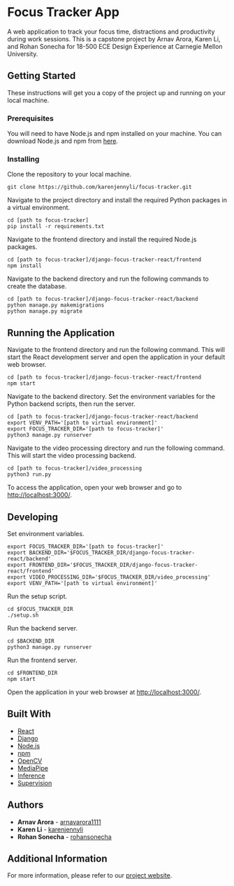 # Focus Tracker App

A web application to track your focus time, distractions and productivity during work sessions. This is a capstone project by Arnav Arora, Karen Li, and Rohan Sonecha for 18-500 ECE Design Experience at Carnegie Mellon University.

## Getting Started

These instructions will get you a copy of the project up and running on your local machine.

### Prerequisites

You will need to have Node.js and npm installed on your machine. You can download Node.js and npm from [here](https://nodejs.org/en/download/).

### Installing

Clone the repository to your local machine.

```
git clone https://github.com/karenjennyli/focus-tracker.git
```

Navigate to the project directory and install the required Python packages in a virtual environment.

```
cd [path to focus-tracker]
pip install -r requirements.txt
```

Navigate to the frontend directory and install the required Node.js packages.

```
cd [path to focus-tracker]/django-focus-tracker-react/frontend
npm install
```

Navigate to the backend directory and run the following commands to create the database.
```
cd [path to focus-tracker]/django-focus-tracker-react/backend
python manage.py makemigrations
python manage.py migrate
```

##  Running the Application

Navigate to the frontend directory and run the following command. This will start the React development server and open the application in your default web browser.

```
cd [path to focus-tracker]/django-focus-tracker-react/frontend
npm start
```

Navigate to the backend directory. Set the environment variables for the Python backend scripts, then run the server.

```
cd [path to focus-tracker]/django-focus-tracker-react/backend
export VENV_PATH='[path to virtual environment]'
export FOCUS_TRACKER_DIR='[path to focus-tracker]'
python3 manage.py runserver
```

Navigate to the video processing directory and run the following command. This will start the video processing backend.
```
cd [path to focus-tracker]/video_processing
python3 run.py
```

To access the application, open your web browser and go to [http://localhost:3000/](http://localhost:3000/).

## Developing

Set environment variables.
```
export FOCUS_TRACKER_DIR='[path to focus-tracker]'
export BACKEND_DIR='$FOCUS_TRACKER_DIR/django-focus-tracker-react/backend'
export FRONTEND_DIR='$FOCUS_TRACKER_DIR/django-focus-tracker-react/frontend'
export VIDEO_PROCESSING_DIR='$FOCUS_TRACKER_DIR/video_processing'
export VENV_PATH='[path to virtual environment]'
```

Run the setup script.
```
cd $FOCUS_TRACKER_DIR
./setup.sh
```

Run the backend server.
```
cd $BACKEND_DIR
python3 manage.py runserver
```

Run the frontend server.
```
cd $FRONTEND_DIR
npm start
```

Open the application in your web browser at [http://localhost:3000/](http://localhost:3000/).

## Built With

* [React](https://reactjs.org/)
* [Django](https://www.djangoproject.com/)
* [Node.js](https://nodejs.org/en/)
* [npm](https://www.npmjs.com/)
* [OpenCV](https://opencv.org/)
* [MediaPipe](https://mediapipe.dev/)
* [Inference](https://inference.roboflow.com/)
* [Supervision](https://supervision.roboflow.com/)

## Authors

* **Arnav Arora** - [arnavarora1111](https://github.com/arnavarora1111)
* **Karen Li** - [karenjennyli](https://github.com/karenjennyli)
* **Rohan Sonecha** - [rohansonecha](https://github.com/rohansonecha)

## Additional Information

For more information, please refer to our [project website](http://course.ece.cmu.edu/~ece500/projects/s24-teame0/).